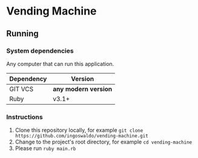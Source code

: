 # Vending Machine
## Running

### System dependencies

Any computer that can run this application.

| Dependency | Version                |
|------------|------------------------|
| GIT VCS    | **any modern version** |
| Ruby       | v3.1+                  |

### Instructions

1. Clone this repository locally, for example `git clone https://github.com/ingoswaldo/vending-machine.git`
2. Change to the project's root directory, for example `cd vending-machine`
3. Please run `ruby main.rb`

